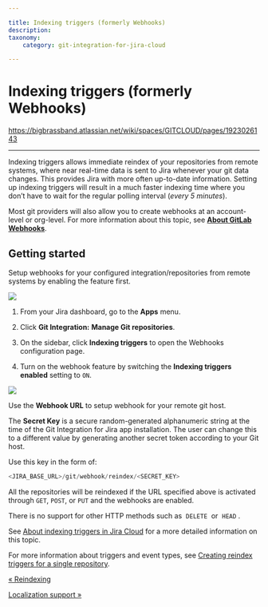 ```yaml
---

title: Indexing triggers (formerly Webhooks)
description:
taxonomy:
    category: git-integration-for-jira-cloud

---
```


# Indexing triggers (formerly Webhooks)

<https://bigbrassband.atlassian.net/wiki/spaces/GITCLOUD/pages/1923026143>

* * *

Indexing triggers allows immediate reindex of your repositories from remote systems, where near real-time data is sent to Jira whenever your git data changes. This provides Jira with more often up-to-date information. Setting up indexing triggers will result in a much faster indexing time where you don’t have to wait for the regular polling interval (_every 5 minutes_).

Most git providers will also allow you to create webhooks at an account-level or org-level. For more information about this topic, see [**About GitLab Webhooks**](https://gitlab.com/gitlab-org/gitlab-ce/blob/master/doc/web_hooks/web_hooks.md).

## Getting started

Setup webhooks for your configured integration/repositories from remote systems by enabling the feature first.

![](https://bigbrassband.atlassian.net/wiki/download/attachments/1923026143/gitcloud-indexing-triggers-loc.png?version=2&modificationDate=1638619780807&cacheVersion=1&api=v2)

1.  From your Jira dashboard, go to the **Apps** menu.
    
2.  Click **Git Integration:** **Manage Git repositories**.
    
3.  On the sidebar, click **Indexing triggers** to open the Webhooks configuration page.
    
4.  Turn on the webhook feature by switching the **Indexing triggers enabled** setting to `ON`.
    

![](https://bigbrassband.atlassian.net/wiki/download/thumbnails/1923026143/gitcloud-indexing-triggers-enable.png?version=1&modificationDate=1636274280844&cacheVersion=1&api=v2&width=544&height=300)

Use the **Webhook URL** to setup webhook for your remote git host.

The **Secret Key** is a secure random-generated alphanumeric string at the time of the Git Integration for Jira app installation. The user can change this to a different value by generating another secret token according to your Git host.

Use this key in the form of:

```java
<JIRA_BASE_URL>/git/webhook/reindex/<SECRET_KEY>
```

All the repositories will be reindexed if the URL specified above is activated through `GET`, `POST`, or `PUT` and the webhooks are enabled.

There is no support for other HTTP methods such as  `DELETE`  or  `HEAD` .

  
See [About indexing triggers in Jira Cloud](/wiki/spaces/GITCLOUD/pages/171475219/Indexing+Triggers) for a more detailed information on this topic.

For more information about triggers and event types, see [Creating reindex triggers for a single repository](/wiki/spaces/GITCLOUD/pages/171213231/Creating+indexing+triggers+for+a+single+repository).

[« Reindexing](/wiki/spaces/GITCLOUD/pages/1923026060/Reindexing)

[Localization support »](/wiki/spaces/GITCLOUD/pages/1923026190/Localization+support)